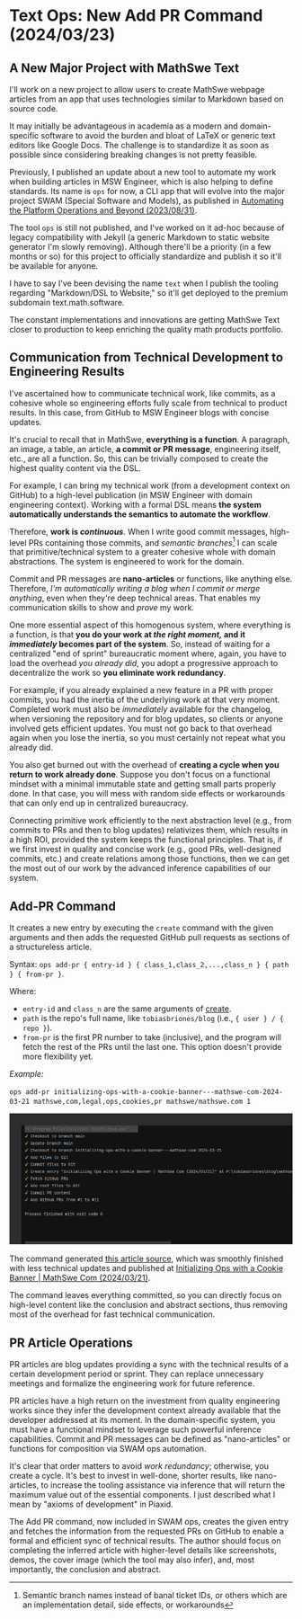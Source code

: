 <!-- Copyright (c) 2024 Tobias Briones. All rights reserved. -->
<!-- SPDX-License-Identifier: CC-BY-4.0 -->
<!-- This file is part of https://github.com/tobiasbriones/blog -->

# Text Ops: New Add PR Command (2024/03/23)

## A New Major Project with MathSwe Text

I'll work on a new project to allow users to create MathSwe webpage articles
from an app that uses technologies similar to Markdown based on source code.

It may initially be advantageous in academia as a modern and domain-specific
software to avoid the burden and bloat of LaTeX or generic text editors like
Google Docs. The challenge is to standardize it as soon as possible since
considering breaking changes is not pretty feasible.

Previously, I published an update about a new tool to automate my work when
building articles in MSW Engineer, which is also helping to define standards.
Its name is `ops` for now, a CLI app that will evolve into the major project
SWAM (Special Software and Models), as published in
[Automating the Platform Operations and Beyond (2023/08/31)](/automating-the-platform-operations-and-beyond-2023-08-31).

The tool `ops` is still not published, and I've worked on it ad-hoc because of
legacy compatibility with Jekyll (a generic Markdown to static website generator
I'm slowly removing). Although there'll be a priority (in a few months or so)
for this project to officially standardize and publish it so it'll be available
for anyone.

I have to say I've been devising the name `text` when I publish the tooling
regarding "Markdown/DSL to Website," so it'll get deployed to the premium
subdomain text.math.software.

The constant implementations and innovations are getting MathSwe Text closer to
production to keep enriching the quality math products portfolio.

## Communication from Technical Development to Engineering Results

I've ascertained how to communicate technical work, like commits, as a cohesive
whole so engineering efforts fully scale from technical to product results. In
this case, from GitHub to MSW Engineer blogs with concise updates.

It's crucial to recall that in MathSwe, **everything is a function**. A
paragraph, an image, a table, an article, **a commit or PR message**,
engineering itself, etc., are all a function. So, this can be trivially composed
to create the highest quality content via the DSL.

For example, I can bring my technical work (from a development context on
GitHub) to a high-level publication (in MSW Engineer with domain engineering
context). Working with a formal DSL means **the system automatically understands
the semantics to automate the workflow**.

Therefore, **work is *continuous***. When I write good commit messages,
high-level PRs containing those commits, and *semantic branches*[^1] I can scale
that primitive/technical system to a greater cohesive whole with domain
abstractions. The system is engineered to work for the domain.

[^1]: Semantic branch names instead of banal ticket IDs, or others which are an
    implementation detail, side effects, or workarounds

Commit and PR messages are **nano-articles** or functions, like anything else.
Therefore, *I'm automatically writing a blog when I commit or merge anything*,
even when they're deep technical areas. That enables my communication skills to
show and *prove* my work.

One more essential aspect of this homogenous system, where everything is a
function, is that **you do your work at *the right moment,* and it *immediately*
becomes part of the system**. So, instead of waiting for a centralized "end of
sprint" bureaucratic moment where, again, you have to load the overhead
*you already did*, you adopt a progressive approach to decentralize the work so
**you eliminate work redundancy**.

For example, if you already explained a new feature in a PR with proper commits,
you had the inertia of the underlying work at that very moment. Completed work
must also be *immediately* available for the changelog, when versioning the
repository and for blog updates, so clients or anyone involved gets efficient
updates. You must not go back to that overhead again when you lose the inertia,
so you must certainly not repeat what you already did.

You also get burned out with the overhead of **creating a cycle when you return
to work already done**. Suppose you don't focus on a functional mindset with a
minimal immutable state and getting small parts properly done. In that case, you
will mess with random side effects or workarounds that can only end up in
centralized bureaucracy.

Connecting primitive work efficiently to the next abstraction level (e.g., from
commits to PRs and then to blog updates) relativizes them, which results in a
high ROI, provided the system keeps the functional principles. That is, if we
first invest in quality and concise work (e.g., good PRs, well-designed commits,
etc.) and create relations among those functions, then we can get the most out
of our work by the advanced inference capabilities of our system.

## Add-PR Command

It creates a new entry by executing the `create` command with the given
arguments and then adds the requested GitHub pull requests as sections of a
structureless article.

Syntax: `ops add-pr { entry-id } { class_1,class_2,...,class_n } { path } { from-pr }`.

Where:

- `entry-id` and `class_n` are the same arguments of
  [create](/automating-the-platform-operations-and-beyond-2023-08-31#create).
- `path` is the repo's full name, like `tobiasbriones/blog`
  (i.e., `{ user } / { repo }`).
- `from-pr` is the first PR number to take (inclusive), and the program will
  fetch the rest of the PRs until the last one. This option doesn't provide more
  flexibility yet.

*Example:*

`ops add-pr initializing-ops-with-a-cookie-banner---mathswe-com-2024-03-21 mathswe,com,legal,ops,cookies,pr mathswe/mathswe.com 1`

![](command-_-add-pr.png)

The command generated [this article source](demo/demo.md), which was
smoothly finished with less technical updates and published at
[Initializing Ops with a Cookie Banner | MathSwe Com (2024/03/21)](/initializing-ops-with-a-cookie-banner---mathswe-com-2024-03-21).

The command leaves everything committed, so you can directly focus on high-level
content like the conclusion and abstract sections, thus removing most of the
overhead for fast technical communication.

## PR Article Operations

PR articles are blog updates providing a sync with the technical results of a
certain development period or sprint. They can replace unnecessary meetings and
formalize the engineering work for future reference.

PR articles have a high return on the investment from quality engineering works
since they infer the development context already available that the developer
addressed at its moment. In the domain-specific system, you must have a
functional mindset to leverage such powerful inference capabilities. Commit and
PR messages can be defined as "nano-articles" or functions for composition via
SWAM ops automation.

It's clear that order matters to avoid *work redundancy*; otherwise, you create
a cycle. It's best to invest in well-done, shorter results, like nano-articles,
to increase the tooling assistance via inference that will return the maximum
value out of the essential components. I just described what I mean by "axioms
of development" in Piaxid.

The Add PR command, now included in SWAM ops, creates the given entry and
fetches the information from the requested PRs on GitHub to enable a formal and
efficient sync of technical results. The author should focus on completing the
inferred article with higher-level details like screenshots, demos, the cover
image (which the tool may also infer), and, most importantly, the conclusion and
abstract.
